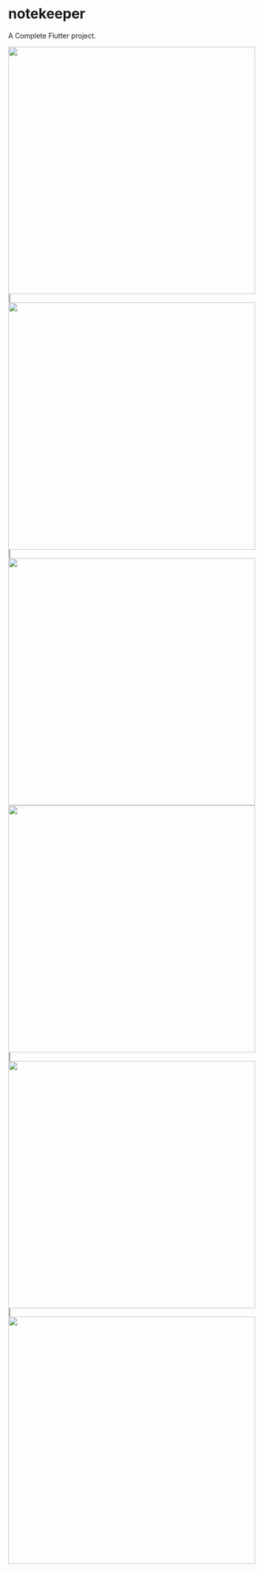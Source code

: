# notekeeper

A Complete Flutter project.

<img src = "https://user-images.githubusercontent.com/121153074/230022100-8fc3f52b-1895-4b13-9497-9589c793b654.png" height = 500px/> |
<img src = "https://user-images.githubusercontent.com/121153074/230022692-17eef18b-49bb-4ae7-bb45-cc4f88d6071e.png" height = 500px/> |
<img src = "https://user-images.githubusercontent.com/121153074/230302067-9956e2c1-4398-4422-8d55-14e133027464.png" height = 500px/>
<img src = "https://user-images.githubusercontent.com/121153074/230302184-598a2a32-4eb9-4e50-b8c5-87b42f5f4760.png" height = 500px/> |
<img src = "https://user-images.githubusercontent.com/121153074/230302248-92b24482-a4d5-421d-ad59-415bb212b08b.png" height = 500px/> |
<img src = "https://user-images.githubusercontent.com/121153074/230302303-f8c546ba-8de8-47ce-b8e9-b3be53658f39.png" height = 500px/>


